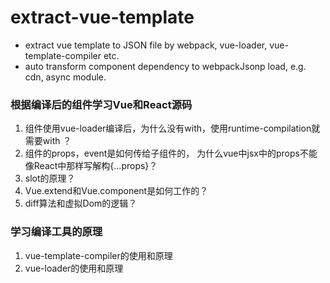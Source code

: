 # extract-vue-template
* extract vue template to JSON file by webpack, vue-loader, vue-template-compiler etc.
* auto transform component dependency to webpackJsonp load, e.g. cdn, async module.

### 根据编译后的组件学习Vue和React源码
1. 组件使用vue-loader编译后，为什么没有with，使用runtime-compilation就需要with ？
2. 组件的props，event是如何传给子组件的， 为什么vue中jsx中的props不能像React中那样写解构{...props}？
3. slot的原理？
4. Vue.extend和Vue.component是如何工作的？
5. diff算法和虚拟Dom的逻辑？


### 学习编译工具的原理

1. vue-template-compiler的使用和原理
2. vue-loader的使用和原理
